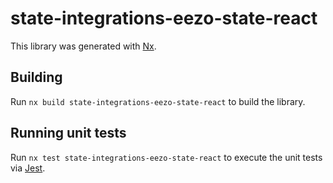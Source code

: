 # state-integrations-eezo-state-react

This library was generated with [Nx](https://nx.dev).

## Building

Run `nx build state-integrations-eezo-state-react` to build the library.

## Running unit tests

Run `nx test state-integrations-eezo-state-react` to execute the unit tests via [Jest](https://jestjs.io).
